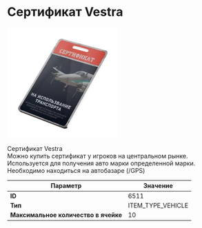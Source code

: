# Сертификат Vestra

![Item Image](../img/6511.webp?raw=true)

Сертификат Vestra<br>Можно купить сертификат у игроков на центральном рынке.<br>Используется для получения авто марки определенной марки.<br>Необходимо находиться на автобазаре (/GPS)


| Параметр | Значение |
|----------|----------|
| **ID** | 6511 |
| **Тип** | ITEM_TYPE_VEHICLE |
| **Максимальное количество в ячейке** | 10 |

